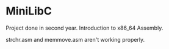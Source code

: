 # MiniLibC
Project done in second year. Introduction to x86_64 Assembly.

strchr.asm and memmove.asm aren't working properly.
